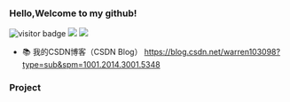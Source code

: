 ### Hello,Welcome to my github!
![visitor badge](https://visitor-badge.laobi.icu/badge?page_id=jwenjian.visitor-badge)
![](https://img.shields.io/badge/常用框架-Pytorch-red)
![](https://img.shields.io/badge/Language-Python-orange)  

- 📚 我的CSDN博客（CSDN Blog） https://blog.csdn.net/warren103098?type=sub&spm=1001.2014.3001.5348

### Project


